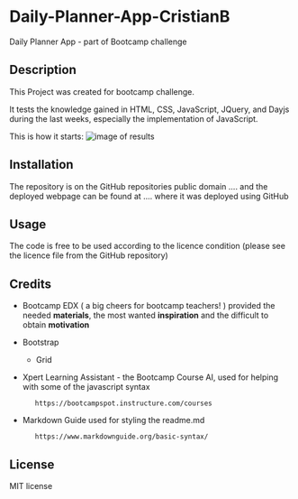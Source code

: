 # Daily-Planner-App-CristianB



Daily Planner App - part of Bootcamp challenge


## Description

This Project was created for bootcamp challenge.

It tests the knowledge gained in HTML, CSS, JavaScript, JQuery, and Dayjs during the last weeks, especially the implementation of JavaScript. 

This is how it starts:
![image of results](./assets/images/start.png)




## Installation

The repository is on the GitHub repositories public domain .... and the deployed webpage can be found at .... where it was deployed using GitHub


## Usage

The code is free to be used according to the licence condition (please see the licence file from the GitHub repository)



## Credits


- Bootcamp EDX ( a big cheers for bootcamp teachers! ) provided the needed **materials**, the most wanted **inspiration** and the difficult to obtain **motivation**  

  
- Bootstrap 
  - Grid

- Xpert Learning Assistant - the Bootcamp Course AI, used for helping with some of the javascript syntax
 
         https://bootcampspot.instructure.com/courses



- Markdown Guide used for styling the readme.md

         https://www.markdownguide.org/basic-syntax/


## License

MIT license



